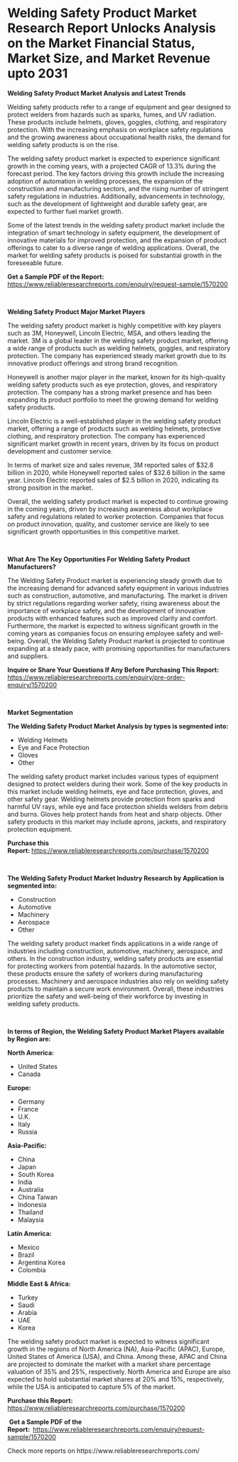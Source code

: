 <p><h1>Welding Safety Product Market Research Report Unlocks Analysis on the Market Financial Status, Market Size, and Market Revenue upto 2031</h1></p><p><strong>Welding Safety Product Market Analysis and Latest Trends</strong></p>
<p><p>Welding safety products refer to a range of equipment and gear designed to protect welders from hazards such as sparks, fumes, and UV radiation. These products include helmets, gloves, goggles, clothing, and respiratory protection. With the increasing emphasis on workplace safety regulations and the growing awareness about occupational health risks, the demand for welding safety products is on the rise.</p><p>The welding safety product market is expected to experience significant growth in the coming years, with a projected CAGR of 13.3% during the forecast period. The key factors driving this growth include the increasing adoption of automation in welding processes, the expansion of the construction and manufacturing sectors, and the rising number of stringent safety regulations in industries. Additionally, advancements in technology, such as the development of lightweight and durable safety gear, are expected to further fuel market growth.</p><p>Some of the latest trends in the welding safety product market include the integration of smart technology in safety equipment, the development of innovative materials for improved protection, and the expansion of product offerings to cater to a diverse range of welding applications. Overall, the market for welding safety products is poised for substantial growth in the foreseeable future.</p></p>
<p><strong>Get a Sample PDF of the Report:&nbsp;</strong> <a href="https://www.reliableresearchreports.com/enquiry/request-sample/1570200">https://www.reliableresearchreports.com/enquiry/request-sample/1570200</a></p>
<p>&nbsp;</p>
<p><strong>Welding Safety Product Major Market Players</strong></p>
<p><p>The welding safety product market is highly competitive with key players such as 3M, Honeywell, Lincoln Electric, MSA, and others leading the market. 3M is a global leader in the welding safety product market, offering a wide range of products such as welding helmets, goggles, and respiratory protection. The company has experienced steady market growth due to its innovative product offerings and strong brand recognition.</p><p>Honeywell is another major player in the market, known for its high-quality welding safety products such as eye protection, gloves, and respiratory protection. The company has a strong market presence and has been expanding its product portfolio to meet the growing demand for welding safety products.</p><p>Lincoln Electric is a well-established player in the welding safety product market, offering a range of products such as welding helmets, protective clothing, and respiratory protection. The company has experienced significant market growth in recent years, driven by its focus on product development and customer service.</p><p>In terms of market size and sales revenue, 3M reported sales of $32.8 billion in 2020, while Honeywell reported sales of $32.6 billion in the same year. Lincoln Electric reported sales of $2.5 billion in 2020, indicating its strong position in the market.</p><p>Overall, the welding safety product market is expected to continue growing in the coming years, driven by increasing awareness about workplace safety and regulations related to worker protection. Companies that focus on product innovation, quality, and customer service are likely to see significant growth opportunities in this competitive market.</p></p>
<p>&nbsp;</p>
<p><strong>What Are The Key Opportunities For Welding Safety Product Manufacturers?</strong></p>
<p><p>The Welding Safety Product market is experiencing steady growth due to the increasing demand for advanced safety equipment in various industries such as construction, automotive, and manufacturing. The market is driven by strict regulations regarding worker safety, rising awareness about the importance of workplace safety, and the development of innovative products with enhanced features such as improved clarity and comfort. Furthermore, the market is expected to witness significant growth in the coming years as companies focus on ensuring employee safety and well-being. Overall, the Welding Safety Product market is projected to continue expanding at a steady pace, with promising opportunities for manufacturers and suppliers.</p></p>
<p><strong>Inquire or Share Your Questions If Any Before Purchasing This Report:</strong> <a href="https://www.reliableresearchreports.com/enquiry/pre-order-enquiry/1570200">https://www.reliableresearchreports.com/enquiry/pre-order-enquiry/1570200</a></p>
<p>&nbsp;</p>
<p><strong>Market Segmentation</strong></p>
<p><strong>The Welding Safety Product Market Analysis by types is segmented into:</strong></p>
<p><ul><li>Welding Helmets</li><li>Eye and Face Protection</li><li>Gloves</li><li>Other</li></ul></p>
<p><p>The welding safety product market includes various types of equipment designed to protect welders during their work. Some of the key products in this market include welding helmets, eye and face protection, gloves, and other safety gear. Welding helmets provide protection from sparks and harmful UV rays, while eye and face protection shields welders from debris and burns. Gloves help protect hands from heat and sharp objects. Other safety products in this market may include aprons, jackets, and respiratory protection equipment.</p></p>
<p><strong>Purchase this Report:&nbsp;</strong><a href="https://www.reliableresearchreports.com/purchase/1570200">https://www.reliableresearchreports.com/purchase/1570200</a></p>
<p>&nbsp;</p>
<p><strong>The Welding Safety Product Market Industry Research by Application is segmented into:</strong></p>
<p><ul><li>Construction</li><li>Automotive</li><li>Machinery</li><li>Aerospace</li><li>Other</li></ul></p>
<p><p>The welding safety product market finds applications in a wide range of industries including construction, automotive, machinery, aerospace, and others. In the construction industry, welding safety products are essential for protecting workers from potential hazards. In the automotive sector, these products ensure the safety of workers during manufacturing processes. Machinery and aerospace industries also rely on welding safety products to maintain a secure work environment. Overall, these industries prioritize the safety and well-being of their workforce by investing in welding safety products.</p></p>
<p>&nbsp;</p>
<p><strong>In terms of Region, the Welding Safety Product Market Players available by Region are:</strong></p>
<p>
    <p> <strong> North America: </strong>
        <ul>
            <li>United States</li>
            <li>Canada</li>
        </ul>
        </p> 
    <p> <strong> Europe: </strong>
        <ul>
            <li>Germany</li>
            <li>France</li>
            <li>U.K.</li>
            <li>Italy</li>
            <li>Russia</li>
        </ul>
        </p> 
    <p> <strong> Asia-Pacific: </strong>
        <ul>
            <li>China</li>
            <li>Japan</li>
            <li>South Korea</li>
            <li>India</li>
            <li>Australia</li>
            <li>China Taiwan</li>
            <li>Indonesia</li>
            <li>Thailand</li>
            <li>Malaysia</li>
        </ul>
        </p> 
    <p> <strong> Latin America: </strong>
        <ul>
            <li>Mexico</li>
            <li>Brazil</li>
            <li>Argentina Korea</li>
            <li>Colombia</li>
        </ul>
        </p> 
    <p> <strong> Middle East & Africa: </strong>
        <ul>
            <li>Turkey</li>
            <li>Saudi</li>
            <li>Arabia</li>
            <li>UAE</li>
            <li>Korea</li>
        </ul>
    </p>
    </p>
<p><p>The welding safety product market is expected to witness significant growth in the regions of North America (NA), Asia-Pacific (APAC), Europe, United States of America (USA), and China. Among these, APAC and China are projected to dominate the market with a market share percentage valuation of 35% and 25%, respectively. North America and Europe are also expected to hold substantial market shares at 20% and 15%, respectively, while the USA is anticipated to capture 5% of the market.</p></p>
<p><strong>Purchase this Report: </strong><a href="https://www.reliableresearchreports.com/purchase/1570200">https://www.reliableresearchreports.com/purchase/1570200</a></p>
<p>&nbsp;<strong>Get a Sample PDF of the Report:&nbsp;&nbsp;</strong><a href="https://www.reliableresearchreports.com/enquiry/request-sample/1570200">https://www.reliableresearchreports.com/enquiry/request-sample/1570200</a></p>
<p><strong></strong></p>
<p>Check more reports on https://www.reliableresearchreports.com/</p>